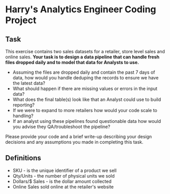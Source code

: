 # Harry's Analytics Engineer Coding Project

## Task

This exercise contains two sales datasets for a retailer, store level sales and online sales. **Your
task is to design a data pipeline that can handle fresh files dropped daily and to model that data
for Analysts to use.**

- Assuming the files are dropped daily and contain the past 7 days of data, how would you handle deduping the records to ensure we have the latest data?
- What should happen if there are missing values or errors in the input data?
- What does the final table(s) look like that an Analyst could use to build reporting?
- If we were to expand to more retailers how would your code scale to handling?
- If an analyst using these pipelines found questionable data how would you advise they QA/troubleshoot the pipeline?

Please provide your code and a brief write-up describing your design decisions and any
assumptions you made in completing this task.

## Definitions

- SKU - is the unique identifier of a product we sell
- Qty/Units - the number of physical units we sold
- Dollars/$ Sales - is the dollar amount collected
- Online Sales sold online at the retailer's website